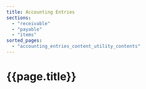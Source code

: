 ```yaml
---
title: Accounting Entries
sections:
  - "receivable"
  - "payable"
  - "items"
sorted_pages:
  - "accounting_entries_content_utility_contents"
---
```

# {{page.title}}
